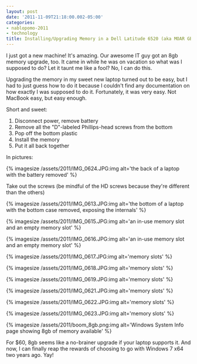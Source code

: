 ```yaml
---
layout: post
date: '2011-11-09T21:18:00.002-05:00'
categories:
- nablopomo-2011
- technology
title: Installing/Upgrading Memory in a Dell Latitude 6520 (aka MOAR GBs!)
---
```


I just got a new machine! It's amazing. Our awesome IT guy got an 8gb memory upgrade, too. It came in while he was on vacation so what was I supposed to do? Let it taunt me like a fool? No, I can do this.

Upgrading the memory in my sweet new laptop turned out to be easy, but I had to just guess how to do it because I couldn't find any documentation on how exactly I was supposed to do it. Fortunately, it was very easy. Not MacBook easy, but easy enough.

Short and sweet:

1. Disconnect power, remove battery
2. Remove all the "D"-labeled Phillips-head screws from the bottom
3. Pop off the bottom plastic
4. Install the memory
5. Put it all back together

In pictures:

{% imagesize /assets/2011/IMG_0624.JPG:img alt='the back of a laptop with the battery removed' %}

Take out the screws (be mindful of the HD screws because they're different than the others)

{% imagesize /assets/2011/IMG_0613.JPG:img alt='the bottom of a laptop with the bottom case removed, exposing the internals' %}

{% imagesize /assets/2011/IMG_0615.JPG:img alt='an in-use memory slot and an empty memory slot' %}

{% imagesize /assets/2011/IMG_0616.JPG:img alt='an in-use memory slot and an empty memory slot' %}

{% imagesize /assets/2011/IMG_0617.JPG:img alt='memory slots' %}

{% imagesize /assets/2011/IMG_0618.JPG:img alt='memory slots' %}

{% imagesize /assets/2011/IMG_0619.JPG:img alt='memory slots' %}

{% imagesize /assets/2011/IMG_0621.JPG:img alt='memory slots' %}

{% imagesize /assets/2011/IMG_0622.JPG:img alt='memory slots' %}

{% imagesize /assets/2011/IMG_0623.JPG:img alt='memory slots' %}

{% imagesize /assets/2011/boom_8gb.png:img alt='Windows System Info page showing 8gb of memory available' %}

For $60, 8gb seems like a no-brainer upgrade if your laptop supports it. And now, I can finally reap the rewards of choosing to go with Windows 7 x64 two years ago. Yay!

